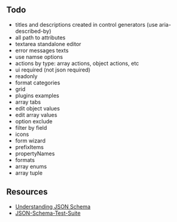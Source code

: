 ## Todo

- titles and descriptions created in control generators (use aria-described-by)
- all path to attributes
- textarea standalone editor
- error messages texts
- use namse options
- actions by type: array actions, object actions, etc
- ui required (not json required)
- readonly
- format categories
- grid
- plugins examples
- array tabs
- edit object values
- edit array values
- option exclude
- filter by field
- icons
- form wizard
- prefixItems
- propertyNames
- formats
- array enums
- array tuple 

## Resources
* [Understanding JSON Schema](http://json-schema.org/understanding-json-schema/index.html)
* [JSON-Schema-Test-Suite](https://github.com/json-schema-org/JSON-Schema-Test-Suite)
